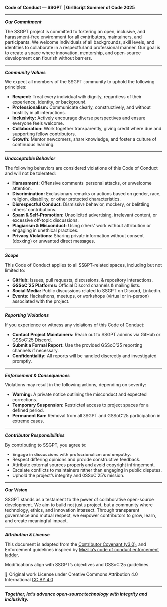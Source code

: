 **Code of Conduct — SSGPT | GirlScript Summer of Code 2025**

---

***Our Commitment***

The SSGPT project is committed to fostering an open, inclusive, and harassment-free environment for all contributors, maintainers, and participants. We welcome individuals of all backgrounds, skill levels, and identities to collaborate in a respectful and professional manner. Our goal is to create a space where innovation, mentorship, and open-source development can flourish without barriers.

---

***Community Values***

We expect all members of the SSGPT community to uphold the following principles:
- **Respect:** Treat every individual with dignity, regardless of their experience, identity, or background.
- **Professionalism:** Communicate clearly, constructively, and without hostility in all interactions.
- **Inclusivity:** Actively encourage diverse perspectives and ensure everyone feels welcome.
- **Collaboration:** Work together transparently, giving credit where due and supporting fellow contributors.
- **Growth:** Mentor newcomers, share knowledge, and foster a culture of continuous learning.

---

***Unacceptable Behavior***

The following behaviors are considered violations of this Code of Conduct and will not be tolerated:
- **Harassment:** Offensive comments, personal attacks, or unwelcome attention.
- **Discrimination:** Exclusionary remarks or actions based on gender, race, religion, disability, or other protected characteristics.
- **Disrespectful Conduct:** Dismissive behavior, mockery, or belittling others’ contributions.
- **Spam & Self-Promotion:** Unsolicited advertising, irrelevant content, or excessive off-topic discussions.
- **Plagiarism & Misconduct:** Using others' work without attribution or engaging in unethical practices.
- **Privacy Violations:** Sharing private information without consent (doxxing) or unwanted direct messages.

---

***Scope***

This Code of Conduct applies to all SSGPT-related spaces, including but not limited to:
- **GitHub:** Issues, pull requests, discussions, & repository interactions.
- **GSSoC’25 Platforms:** Official Discord channels & mailing lists.
- **Social Media:** Public discussions related to SSGPT on Discord, LinkedIn.
- **Events:** Hackathons, meetups, or workshops (virtual or in-person) associated with the project.

---

***Reporting Violations***

If you experience or witness any violations of this Code of Conduct:
- **Contact Project Maintainers:** Reach out to SSGPT admins via GitHub or GSSoC’25 Discord.
- **Submit a Formal Report:** Use the provided GSSoC’25 reporting channels if necessary.
- **Confidentiality:** All reports will be handled discreetly and investigated promptly.

---

***Enforcement & Consequences***

Violations may result in the following actions, depending on severity:
- **Warning:** A private notice outlining the misconduct and expected corrections.
- **Temporary Suspension:** Restricted access to project spaces for a defined period.
- **Permanent Ban:** Removal from all SSGPT and GSSoC’25 participation in extreme cases.

---

***Contributor Responsibilities***

By contributing to SSGPT, you agree to:
- Engage in discussions with professionalism and empathy.
- Respect differing opinions and provide constructive feedback.
- Attribute external sources properly and avoid copyright infringement.
- Escalate conflicts to maintainers rather than engaging in public disputes.
- Uphold the project’s integrity and GSSoC’25’s mission.

---

***Our Vision***

SSGPT stands as a testament to the power of collaborative open-source development. We aim to build not just a project, but a community where technology, ethics, and innovation intersect. Through transparent governance and mutual respect, we empower contributors to grow, learn, and create meaningful impact.

---

***Attribution & License***

This document is adapted from the [Contributor Covenant (v3.0)](https://www.contributor-covenant.org/version/3/0/code_of_conduct/), and Enforcement guidelines inspired by [Mozilla’s code of conduct enforcement ladder](https://github.com/mozilla/diversity).

Modifications align with SSGPT’s objectives and GSSoC’25 guidelines.

📌 Original work License under Creative Commons Attribution 4.0 International [CC BY 4.0](https://creativecommons.org/licenses/by/4.0/)

---

***Together, let’s advance open-source technology with integrity and inclusivity.***